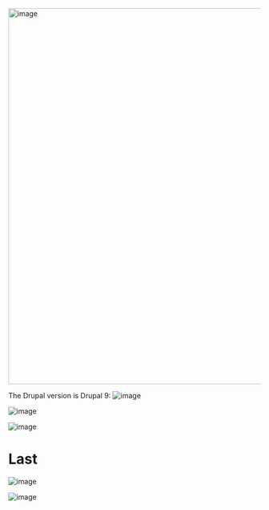 <img width="749" alt="image" src="https://user-images.githubusercontent.com/59768512/164413183-b75a837e-0178-47c0-93b5-fd7dfcb6c662.png">


The Drupal version is Drupal 9:
![image](https://user-images.githubusercontent.com/70077872/164648153-d13cb920-33c4-4213-83f7-b7c1da267191.png)







![image](https://user-images.githubusercontent.com/70077872/164681966-e03a50e1-90cf-4c51-b440-9ac737f28760.png)


![image](https://user-images.githubusercontent.com/70077872/166906144-583269d0-9c37-4ebc-8404-3d39e7c0de05.png)

# Last
![image](https://user-images.githubusercontent.com/70077872/167080776-cca50d35-c926-4810-aed1-3315331252e9.png)

![image](https://user-images.githubusercontent.com/70077872/167080833-dc3efebe-b237-4a5f-8692-cba70ffccce5.png)
